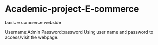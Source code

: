 # Academic-project-E-commerce
basic e commerce webside

Username:Admin
Password:password
Using user name and password to access/visit the webpage.
